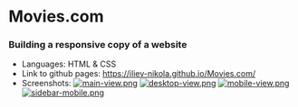 # Movies.com

### Building a responsive copy of a website

- Languages: HTML & CSS
- Link to github pages: https://iliev-nikola.github.io/Movies.com/
- Screenshots:
  [![main-view.png](https://i.postimg.cc/DZqQSkt6/main-view.png)](https://postimg.cc/r0wRHbyR)
  [![desktop-view.png](https://i.postimg.cc/xTsvJPFw/desktop-view.png)](https://postimg.cc/56CYD8Jg)
  [![mobile-view.png](https://i.postimg.cc/KzyBSpRM/mobile-view.png)](https://postimg.cc/SXDJcrLS)
  [![sidebar-mobile.png](https://i.postimg.cc/SRS9jXLQ/sidebar-mobile.png)](https://postimg.cc/YGP0sCyT)
